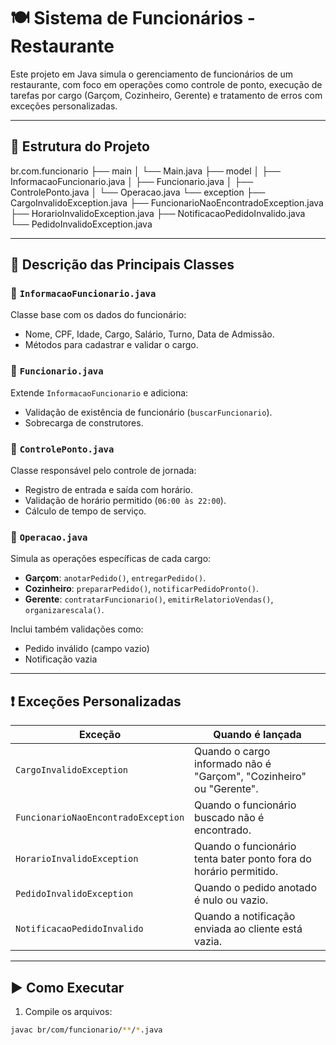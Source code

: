 # 🍽️ Sistema de Funcionários - Restaurante

Este projeto em Java simula o gerenciamento de funcionários de um restaurante, com foco em operações como controle de ponto, execução de tarefas por cargo (Garçom, Cozinheiro, Gerente) e tratamento de erros com exceções personalizadas.

---

## 📁 Estrutura do Projeto
br.com.funcionario ├── main │ └── Main.java ├── model │ ├── InformacaoFuncionario.java │ ├── Funcionario.java │ ├── ControlePonto.java │ └── Operacao.java └── exception ├── CargoInvalidoException.java ├── FuncionarioNaoEncontradoException.java ├── HorarioInvalidoException.java ├── NotificacaoPedidoInvalido.java └── PedidoInvalidoException.java


---

## 🧠 Descrição das Principais Classes

### 📌 `InformacaoFuncionario.java`
Classe base com os dados do funcionário:
- Nome, CPF, Idade, Cargo, Salário, Turno, Data de Admissão.
- Métodos para cadastrar e validar o cargo.

### 📌 `Funcionario.java`
Extende `InformacaoFuncionario` e adiciona:
- Validação de existência de funcionário (`buscarFuncionario`).
- Sobrecarga de construtores.

### 📌 `ControlePonto.java`
Classe responsável pelo controle de jornada:
- Registro de entrada e saída com horário.
- Validação de horário permitido (`06:00 às 22:00`).
- Cálculo de tempo de serviço.

### 📌 `Operacao.java`
Simula as operações específicas de cada cargo:
- **Garçom**: `anotarPedido()`, `entregarPedido()`.
- **Cozinheiro**: `prepararPedido()`, `notificarPedidoPronto()`.
- **Gerente**: `contratarFuncionario()`, `emitirRelatorioVendas()`, `organizarescala()`.

Inclui também validações como:
- Pedido inválido (campo vazio)
- Notificação vazia

---

## ❗ Exceções Personalizadas

| Exceção                             | Quando é lançada |
|------------------------------------|------------------|
| `CargoInvalidoException`           | Quando o cargo informado não é "Garçom", "Cozinheiro" ou "Gerente". |
| `FuncionarioNaoEncontradoException`| Quando o funcionário buscado não é encontrado. |
| `HorarioInvalidoException`         | Quando o funcionário tenta bater ponto fora do horário permitido. |
| `PedidoInvalidoException`          | Quando o pedido anotado é nulo ou vazio. |
| `NotificacaoPedidoInvalido`        | Quando a notificação enviada ao cliente está vazia. |

---

## ▶️ Como Executar

1. Compile os arquivos:
```bash
javac br/com/funcionario/**/*.java

